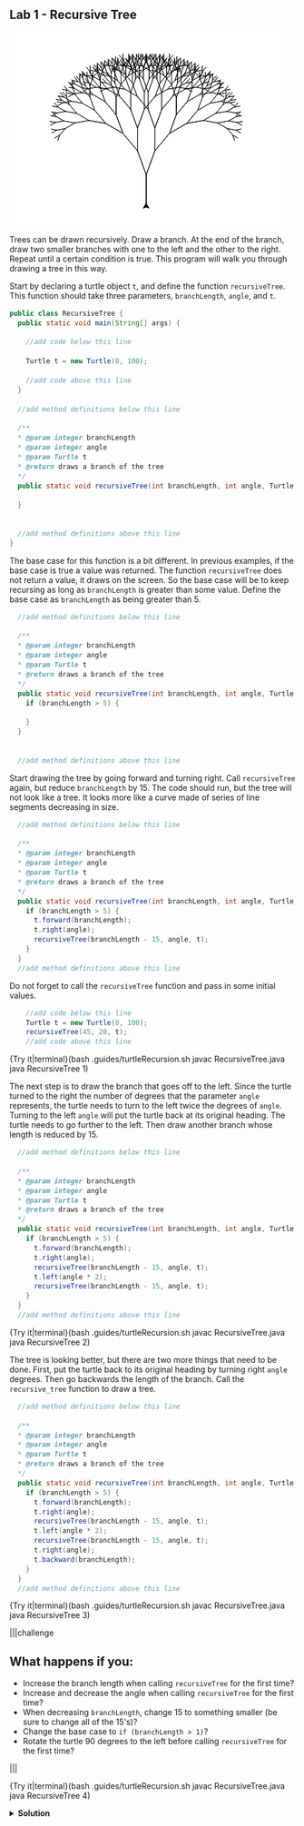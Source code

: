 ## Lab 1 - Recursive Tree

![Recursive Tree](.guides/img/fractal_tree.png)

Trees can be drawn recursively. Draw a branch. At the end of the branch, draw two smaller branches with one to the left and the other to the right. Repeat until a certain condition is true. This program will walk you through drawing a tree in this way.

Start by declaring a turtle object `t`, and define the function `recursiveTree`. This function should take three parameters, `branchLength`, `angle`, and `t`.

```java
public class RecursiveTree {
  public static void main(String[] args) {
    
    //add code below this line
    
    Turtle t = new Turtle(0, 100);
    
    //add code above this line
  }
  
  //add method definitions below this line
  
  /**
  * @param integer branchLength
  * @param integer angle
  * @param Turtle t
  * @return draws a branch of the tree
  */
  public static void recursiveTree(int branchLength, int angle, Turtle t) {
    
  }
  
  
  //add method definitions above this line
}
```

The base case for this function is a bit different. In previous examples, if the base case is true a value was returned. The function `recursiveTree` does not return a value, it draws on the screen. So the base case will be to keep recursing as long as `branchLength` is greater than some value. Define the base case as `branchLength` as being greater than 5.

```java
  //add method definitions below this line
  
  /**
  * @param integer branchLength
  * @param integer angle
  * @param Turtle t
  * @return draws a branch of the tree
  */
  public static void recursiveTree(int branchLength, int angle, Turtle t) {
    if (branchLength > 5) {
      
    }
  }
  
  
  //add method definitions above this line
```

Start drawing the tree by going forward and turning right. Call `recursiveTree` again, but reduce `branchLength` by 15. The code should run, but the tree will not look like a tree. It looks more like a curve made of series of line segments decreasing in size.

```java
  //add method definitions below this line

  /**
  * @param integer branchLength
  * @param integer angle
  * @param Turtle t
  * @return draws a branch of the tree
  */
  public static void recursiveTree(int branchLength, int angle, Turtle t) {
    if (branchLength > 5) {
      t.forward(branchLength);
      t.right(angle);
      recursiveTree(branchLength - 15, angle, t);
    }
  }
  //add method definitions above this line
```

Do not forget to call the `recursiveTree` function and pass in some initial values.

```java
    //add code below this line
    Turtle t = new Turtle(0, 100);
    recursiveTree(45, 20, t);  
    //add code above this line
```

{Try it|terminal}(bash .guides/turtleRecursion.sh javac RecursiveTree.java java RecursiveTree 1)

The next step is to draw the branch that goes off to the left. Since the turtle turned to the right the number of degrees that the parameter `angle` represents, the turtle needs to turn to the left twice the degrees of `angle`. Turning to the left `angle` will put the turtle back at its original heading. The turtle needs to go further to the left. Then draw another branch whose length is reduced by 15.

```java
  //add method definitions below this line
  
  /**
  * @param integer branchLength
  * @param integer angle
  * @param Turtle t
  * @return draws a branch of the tree
  */
  public static void recursiveTree(int branchLength, int angle, Turtle t) {
    if (branchLength > 5) {
      t.forward(branchLength);
      t.right(angle);
      recursiveTree(branchLength - 15, angle, t);
      t.left(angle * 2);
      recursiveTree(branchLength - 15, angle, t);
    }
  }
  //add method definitions above this line
```

{Try it|terminal}(bash .guides/turtleRecursion.sh javac RecursiveTree.java java RecursiveTree 2)

The tree is looking better, but there are two more things that need to be done. First, put the turtle back to its original heading by turning right `angle` degrees. Then go backwards the length of the branch. Call the `recursive_tree` function to draw a tree.

```java
  //add method definitions below this line
  
  /**
  * @param integer branchLength
  * @param integer angle
  * @param Turtle t
  * @return draws a branch of the tree
  */
  public static void recursiveTree(int branchLength, int angle, Turtle t) {
    if (branchLength > 5) {
      t.forward(branchLength);
      t.right(angle);
      recursiveTree(branchLength - 15, angle, t);
      t.left(angle * 2);
      recursiveTree(branchLength - 15, angle, t);
      t.right(angle);
      t.backward(branchLength);
    }
  }
  //add method definitions above this line
```

{Try it|terminal}(bash .guides/turtleRecursion.sh javac RecursiveTree.java java RecursiveTree 3)

|||challenge
## What happens if you:
* Increase the branch length when calling `recursiveTree` for the first time?
* Increase and decrease the angle when calling `recursiveTree` for the first time?
* When decreasing `branchLength`, change 15 to something smaller (be sure to change all of the 15's)?
* Change the base case to `if (branchLength > 1)`?
* Rotate the turtle 90 degrees to the left before calling `recursiveTree` for the first time?

|||

{Try it|terminal}(bash .guides/turtleRecursion.sh javac RecursiveTree.java java RecursiveTree 4)

<details>
  <summary><strong>Solution</strong></summary> 
  
  ```java
  public class RecursiveTree {
    public static void main(String[] args) {

      //add code below this line

      Turtle t = new Turtle(0, 0);
      t.left(90);
      t.speed(10);
      recursiveTree(50, 20, t);

      //add code above this line
    }

    //add method definitions below this line

    /**
    * @param integer branchLength
    * @param integer angle
    * @param Turtle t
    * @return draws a branch of the tree
    */
    public static void recursiveTree(int branchLength, int angle, Turtle t) {
      if (branchLength > 5) {
        t.forward(branchLength);
        t.right(angle);
        recursiveTree(branchLength - 5, angle, t);
        t.left(angle * 2);
        recursiveTree(branchLength - 5, angle, t);
        t.right(angle);
        t.backward(branchLength);
      }
    }
    //add method definitions above this line
  }
  ```
  
</details>

